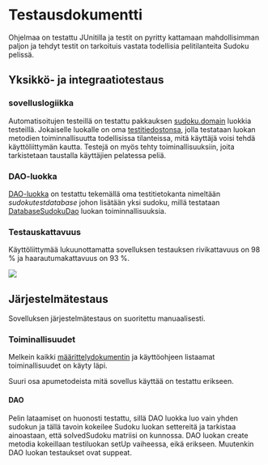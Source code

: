 # Testausdokumentti

Ohjelmaa on testattu JUnitilla ja testit on pyritty kattamaan mahdollisimman paljon ja tehdyt testit on tarkoituis vastata todellisia pelitilanteita Sudoku pelissä.

## Yksikkö- ja integraatiotestaus

### sovelluslogiikka

Automatisoitujen testeillä on testattu pakkauksen [sudoku.domain](https://github.com/sebazai/ot-harjoitustyo/tree/master/sudoku/src/test/java/sudoku/domain) luokkia testeillä. Jokaiselle luokalle on oma [testitiedostonsa](https://github.com/sebazai/ot-harjoitustyo/tree/master/sudoku/src/test/java/sudoku/domain), jolla testataan luokan metodien toiminnallisuutta todellisissa tilanteissa, mitä käyttäjä voisi tehdä käyttöliittymän kautta. Testejä on myös tehty toiminallisuuksiin, joita tarkistetaan taustalla käyttäjien pelatessa peliä.

### DAO-luokka

[DAO-luokka](https://github.com/sebazai/ot-harjoitustyo/blob/master/sudoku/src/test/java/sudoku/dao/DatabaseSudokuDaoTest.java) on testattu tekemällä oma testitietokanta nimeltään _sudokutestdatabase_ johon lisätään yksi sudoku, millä testataan [DatabaseSudokuDao](https://github.com/sebazai/ot-harjoitustyo/blob/master/sudoku/src/main/java/sudoku/dao/DatabaseSudokuDao.java) luokan toiminnallisuuksia.

### Testauskattavuus

Käyttöliittymää lukuunottamatta sovelluksen testauksen rivikattavuus on 98 % ja haarautumakattavuus on 93 %.

<img src="https://github.com/sebazai/ot-harjoitustyo/blob/master/documentation/kuvat/testikattavuus.png">

## Järjestelmätestaus

Sovelluksen järjestelmätestaus on suoritettu manuaalisesti.

### Toiminallisuudet

Melkein kaikki [määrittelydokumentin](https://github.com/sebazai/ot-harjoitustyo/blob/master/documentation/vaatimusmaarittely.md) ja käyttöohjeen listaamat toiminallisuudet on käyty läpi.

Suuri osa apumetodeista mitä sovellus käyttää on testattu erikseen. 

#### DAO

Pelin lataamiset on huonosti testattu, sillä DAO luokka luo vain yhden sudokun ja tällä tavoin kokeilee Sudoku luokan settereitä ja tarkistaa ainoastaan, että solvedSudoku matriisi on kunnossa. DAO luokan create metodia kokeillaan testiluokan setUp vaiheessa, eikä erikseen. Muutenkin DAO luokan testaukset ovat suppeat.

